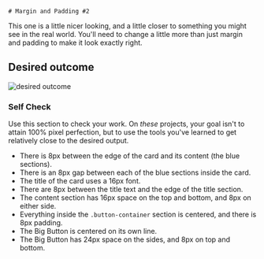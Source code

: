     # Margin and Padding #2

This one is a little nicer looking, and a little closer to something you might see in the real world. You'll need to change a little more than just margin and padding to make it look exactly right.

## Desired outcome
![desired outcome](./desired-outcome.png)

### Self Check
Use this section to check your work. On _these_ projects, your goal isn't to attain 100% pixel perfection, but to use the tools you've learned to get relatively close to the desired output.

- There is 8px between the edge of the card and its content (the blue sections).
- There is an 8px gap between each of the blue sections inside the card.
- The title of the card uses a 16px font.
- There are 8px between the title text and the edge of the title section.
- The content section has 16px space on the top and bottom, and 8px on either side.
- Everything inside the `.button-container` section is centered, and there is 8px padding.
- The Big Button is centered on its own line.
- The Big Button has 24px space on the sides, and 8px on top and bottom.
